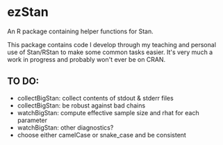 # ezStan
An R package containing helper functions for Stan.

This package contains code I develop through my teaching and personal use of Stan/RStan to make some common tasks easier. It's very much a work in progress and probably won't ever be on CRAN.

## TO DO:
- collectBigStan: collect contents of stdout & stderr files
- collectBigStan: be robust against bad chains
- watchBigStan: compute effective sample size and rhat for each parameter
- watchBigStan: other diagnostics?
- choose either camelCase or snake_case and be consistent
